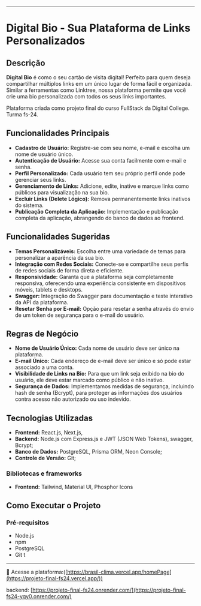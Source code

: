 
---

# Digital Bio - Sua Plataforma de Links Personalizados

## Descrição

**Digital Bio** é como o seu cartão de visita digital! Perfeito para quem deseja compartilhar múltiplos links em um único lugar de forma fácil e organizada. Similar a ferramentas como Linktree, nossa plataforma permite que você crie uma bio personalizada com todos os seus links importantes.

Plataforma criada como projeto final do curso FullStack da Digital College. Turma fs-24.

## Funcionalidades Principais

- **Cadastro de Usuário:** Registre-se com seu nome, e-mail e escolha um nome de usuário único.
- **Autenticação de Usuário:** Acesse sua conta facilmente com e-mail e senha.
- **Perfil Personalizado:** Cada usuário tem seu próprio perfil onde pode gerenciar seus links.
- **Gerenciamento de Links:** Adicione, edite, inative e marque links como públicos para visualização na sua bio.
- **Excluir Links (Delete Lógico):** Remova permanentemente links inativos do sistema.
- **Publicação Completa da Aplicação:** Implementação e publicação completa da aplicação, abrangendo do banco de dados ao frontend.

## Funcionalidades Sugeridas

- **Temas Personalizáveis:** Escolha entre uma variedade de temas para personalizar a aparência da sua bio.
- **Integração com Redes Sociais:** Conecte-se e compartilhe seus perfis de redes sociais de forma direta e eficiente.
- **Responsividade:** Garanta que a plataforma seja completamente responsiva, oferecendo uma experiência consistente em dispositivos móveis, tablets e desktops.
- **Swagger:** Integração do Swagger para documentação e teste interativo da API da plataforma.
- **Resetar Senha por E-mail:** Opção para resetar a senha através do envio de um token de segurança para o e-mail do usuário.

## Regras de Negócio

- **Nome de Usuário Único:** Cada nome de usuário deve ser único na plataforma.
- **E-mail Único:** Cada endereço de e-mail deve ser único e só pode estar associado a uma conta.
- **Visibilidade de Links na Bio:** Para que um link seja exibido na bio do usuário, ele deve estar marcado como público e não inativo.
- **Segurança de Dados:** Implementamos medidas de segurança, incluindo hash de senha (Bcrypt), para proteger as informações dos usuários contra acesso não autorizado ou uso indevido.

## Tecnologias Utilizadas

- **Frontend:** React.js, Next.js, 
- **Backend:** Node.js com Express.js e JWT (JSON Web Tokens), swagger, Bcrypt;
- **Banco de Dados:** PostgreSQL, Prisma ORM, Neon Console;
- **Controle de Versão:** Git;

###  Bibliotecas e frameworks

- **Frontend:** Tailwind, Material UI, Phosphor Icons

## Como Executar o Projeto

### Pré-requisitos

- Node.js
- npm 
- PostgreSQL
- Git
t

---
🔗 Acesse a plataforma:([https://brasil-clima.vercel.app/homePage](https://projeto-final-fs24.vercel.app/))


backend: [https://projeto-final-fs24.onrender.com/](https://projeto-final-fs24-yqy0.onrender.com/)
